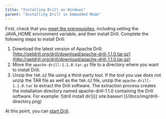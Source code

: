 ```yaml
---
title: "Installing Drill on Windows"
parent: "Installing Drill in Embedded Mode"
---
```

First, check that you [meet the prerequisites]({{site.baseurl}}/docs/embedded-mode-prerequisites), including setting the JAVA_HOME environment variable, and then install Drill. Complete the following steps to install Drill:

1. Download the latest version of Apache Drill:  [http://getdrill.org/drill/download/apache-drill-1.1.0.tar.gz](http://getdrill.org/drill/download/apache-drill-1.1.0.tar.gz)
2. Move the `apache-drill-1.1.0.tar.gz` file to a directory where you want to install Drill.
3. Unzip the `TAR.GZ` file using a third-party tool. If the tool you use does not unzip the TAR file as well as the `TAR.GZ` file, unzip the `apache-drill-1.1.0.tar` to extract the Drill software. The extraction process creates the installation directory named apache-drill-1.1.0 containing the Drill software. For example:
   ![drill install dir]({{ site.baseurl }}/docs/img/drill-directory.png)

At this point, you can [start Drill]({{site.baseurl}}/docs/starting-drill-on-windows). 